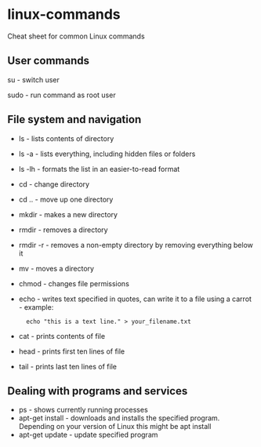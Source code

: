 # linux-commands
Cheat sheet for common Linux commands

## User commands

su - switch user

sudo - run command as root user

## File system and navigation

- ls - lists contents of directory
- ls -a - lists everything, including hidden files or folders
- ls -lh - formats the list in an easier-to-read format
- cd - change directory
- cd .. - move up one directory
- mkdir - makes a new directory
- rmdir - removes a directory
- rmdir -r - removes a non-empty directory by removing everything below it
- mv - moves a directory
- chmod - changes file permissions
- echo - writes text specified in quotes, can write it to a file using a carrot - example: 

        echo "this is a text line." > your_filename.txt
        
- cat - prints contents of file
- head - prints first ten lines of file
- tail - prints last ten lines of file 

## Dealing with programs and services

- ps - shows currently running processes
- apt-get install - downloads and installs the specified program. Depending on your version of Linux this might be apt install
- apt-get update - update specified program
